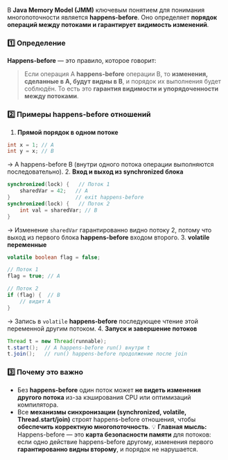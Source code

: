 В **Java Memory Model (JMM)** ключевым понятием для понимания многопоточности является **happens-before**. Оно определяет **порядок операций между потоками и гарантирует видимость изменений**.
### 1️⃣ Определение
**Happens-before** — это правило, которое говорит:
> Если операция A **happens-before** операции B, то **изменения, сделанные в A, будут видны в B**, и порядок их выполнения будет соблюдён.
То есть это **гарантия видимости и упорядоченности между потоками**.
### 2️⃣ Примеры happens-before отношений
1. **Прямой порядок в одном потоке**
```java
int x = 1; // A
int y = x; // B
```
→ A happens-before B (внутри одного потока операции выполняются последовательно).
2. **Вход и выход из synchronized блока**
```java
synchronized(lock) {   // Поток 1
    sharedVar = 42;   // A
}                     // exit happens-before
synchronized(lock) {   // Поток 2
    int val = sharedVar; // B
}
```
→ Изменение `sharedVar` гарантированно видно потоку 2, потому что выход из первого блока **happens-before** входом второго.
3. **volatile переменные**
```java
volatile boolean flag = false;

// Поток 1
flag = true; // A

// Поток 2
if (flag) {  // B
    // видит A
}
```
→ Запись в `volatile` **happens-before** последующее чтение этой переменной другим потоком.
4. **Запуск и завершение потоков**
```java
Thread t = new Thread(runnable);
t.start();  // A happens-before run() внутри t
t.join();   // run() happens-before продолжение после join
```
### 3️⃣ Почему это важно
- Без **happens-before** один поток может **не видеть изменения другого потока** из-за кэширования CPU или оптимизаций компилятора.
- Все **механизмы синхронизации (synchronized, volatile, Thread.start/join)** строят happens-before отношения, чтобы **обеспечить корректную многопоточность**.
💡 **Главная мысль:**  
Happens-before — это **карта безопасности памяти** для потоков: если одно действие happens-before другому, изменения первого **гарантированно видны второму**, и порядок не нарушается.